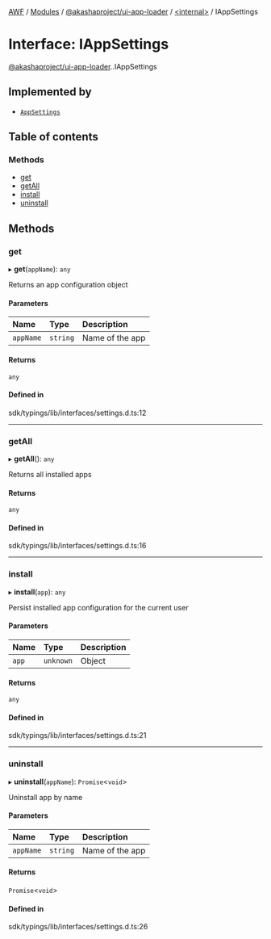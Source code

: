 [AWF](../README.md) / [Modules](../modules.md) / [@akashaproject/ui-app-loader](../modules/akashaproject_ui_app_loader.md) / [<internal\>](../modules/akashaproject_ui_app_loader._internal_.md) / IAppSettings

# Interface: IAppSettings

[@akashaproject/ui-app-loader](../modules/akashaproject_ui_app_loader.md).[<internal>](../modules/akashaproject_ui_app_loader._internal_.md).IAppSettings

## Implemented by

- [`AppSettings`](../classes/akashaproject_ui_app_loader._internal_.AppSettings.md)

## Table of contents

### Methods

- [get](akashaproject_ui_app_loader._internal_.IAppSettings.md#get)
- [getAll](akashaproject_ui_app_loader._internal_.IAppSettings.md#getall)
- [install](akashaproject_ui_app_loader._internal_.IAppSettings.md#install)
- [uninstall](akashaproject_ui_app_loader._internal_.IAppSettings.md#uninstall)

## Methods

### get

▸ **get**(`appName`): `any`

Returns an app configuration object

#### Parameters

| Name | Type | Description |
| :------ | :------ | :------ |
| `appName` | `string` | Name of the app |

#### Returns

`any`

#### Defined in

sdk/typings/lib/interfaces/settings.d.ts:12

___

### getAll

▸ **getAll**(): `any`

Returns all installed apps

#### Returns

`any`

#### Defined in

sdk/typings/lib/interfaces/settings.d.ts:16

___

### install

▸ **install**(`app`): `any`

Persist installed app configuration for the current user

#### Parameters

| Name | Type | Description |
| :------ | :------ | :------ |
| `app` | `unknown` | Object |

#### Returns

`any`

#### Defined in

sdk/typings/lib/interfaces/settings.d.ts:21

___

### uninstall

▸ **uninstall**(`appName`): `Promise`<`void`\>

Uninstall app by name

#### Parameters

| Name | Type | Description |
| :------ | :------ | :------ |
| `appName` | `string` | Name of the app |

#### Returns

`Promise`<`void`\>

#### Defined in

sdk/typings/lib/interfaces/settings.d.ts:26
